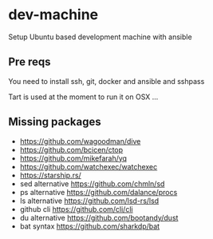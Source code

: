 # dev-machine
Setup Ubuntu based development machine with ansible

## Pre reqs
You need to install ssh, git, docker and ansible and sshpass

Tart is used at the moment to run it on OSX ... 

## Missing packages

* https://github.com/wagoodman/dive
* https://github.com/bcicen/ctop
* https://github.com/mikefarah/yq
* https://github.com/watchexec/watchexec
* https://starship.rs/
* sed alternative https://github.com/chmln/sd
* ps alternative https://github.com/dalance/procs
* ls alternative https://github.com/lsd-rs/lsd
* github cli https://github.com/cli/cli 
* du alternative https://github.com/bootandy/dust
* bat syntax https://github.com/sharkdp/bat